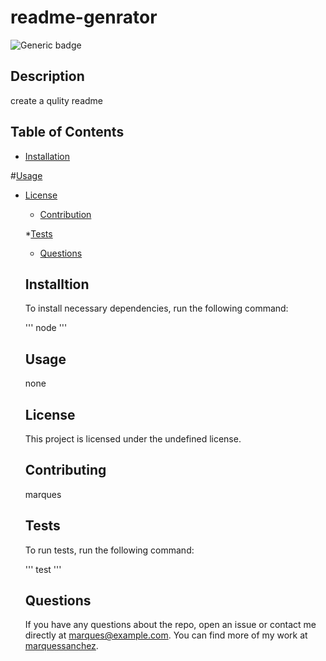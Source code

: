 # readme-genrator
  ![Generic badge](https://img.shields.io/badge/license-none-blue.svg)

  ## Description

  create a qulity readme

  ## Table of Contents

  * [Installation](#installation)

  #[Usage](#usage)

  
* [License](#license)

  * [Contribution](#contribution)

  *[Tests](#tests)

  * [Questions](#questions)

  ## Installtion

  To install necessary dependencies, run the following command:

  '''
  node
  '''

  ## Usage

  none

  ## License
    
    This project is licensed under the undefined license.

  ## Contributing

  marques

  ## Tests

  To run tests, run the following command:

  '''
  test
  '''

  ## Questions 

  If you have any questions about the repo, open an issue or contact me directly at marques@example.com.  You can find more of my work at [marquessanchez](https://github.com/marquessanchez/).
